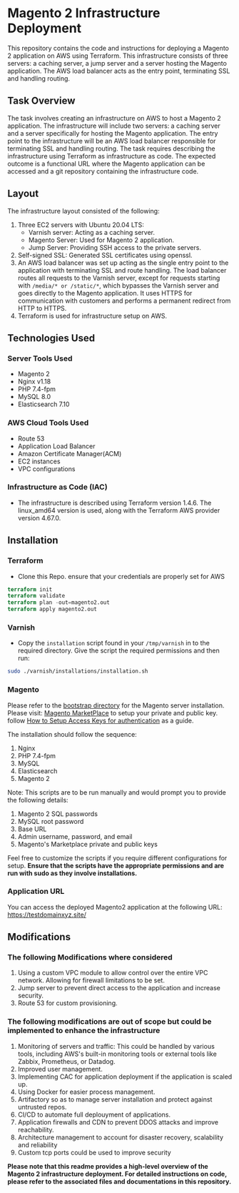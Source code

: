 # Magento 2 Infrastructure Deployment

This repository contains the code and instructions for deploying a Magento 2 application on AWS using Terraform. This infrastructure consists of three servers: a caching server, a jump server and a server hosting the Magento application. The AWS load balancer acts as the entry point, terminating SSL and handling routing.

## Task Overview

The task involves creating an infrastructure on AWS to host a Magento 2 application. The infrastructure will include two servers: a caching server and a server specifically for hosting the Magento application. The entry point to the infrastructure will be an AWS load balancer responsible for terminating SSL and handling routing. The task requires describing the infrastructure using Terraform as infrastructure as code. The expected outcome is a functional URL where the Magento application can be accessed and a git repository containing the infrastructure code.

## Layout

The infrastructure layout consisted of the following:

1. Three EC2 servers with Ubuntu 20.04 LTS:
   - Varnish server: Acting as a caching server.
   - Magento Server: Used for Magento 2 application.
   - Jump Server: Providing SSH access to the private servers.
2. Self-signed SSL: Generated SSL certificates using openssl.
3. An AWS load balancer was set up acting as the single entry point to the application with terminating SSL and route handling. The load balancer routes all requests to the Varnish server, except for requests starting with `/media/* or /static/*`, which bypasses the Varnish server and goes directly to the Magento application. It uses HTTPS for communication with customers and performs a permanent redirect from HTTP to HTTPS.
4. Terraform is used for infrastructure setup on AWS.

## Technologies Used

### Server Tools Used

- Magento 2
- Nginx v1.18
- PHP 7.4-fpm
- MySQL 8.0
- Elasticsearch 7.10

### AWS Cloud Tools Used

- Route 53
- Application Load Balancer
- Amazon Certificate Manager(ACM)
- EC2 instances
- VPC configurations

### Infrastructure as Code (IAC)

- The infrastructure is described using Terraform version 1.4.6. The linux_amd64 version is used, along with the Terraform AWS provider version 4.67.0.

## Installation

### Terraform

- Clone this Repo. ensure that your credentials are properly set for AWS

```terraform
terraform init
terraform validate
terraform plan -out=magento2.out
terraform apply magento2.out
```

### Varnish

- Copy the `installation` script found in your `/tmp/varnish` in to the required directory. Give the script the required permissions and then run:

```bash
sudo ./varnish/installations/installation.sh
```

### Magento

Please refer to the [bootstrap directory](/bootstrap) for the Magento server installation. Please visit: [Magento MarketPlace](<https://account.magento.com/applications/customer/login/?client_id=10906dd964b2dcc6befafab4f567ce6b&redirect_uri=https%3A%2F%2Fmarketplace.magento.com%2Fsso%2Faccount%2FoauthCallback%2F&response_type=code&scope=adobe_profile&state=c50ec9b4208e770cc5c3e37fe369ff11>) to setup your private and public key. follow [How to Setup Access Keys for authentication](https://devdocs.magento.com/guides/v2.3/install-gde/prereq/connect-auth.html) as a guide.

The installation should follow the sequence:

1. Nginx
2. PHP 7.4-fpm
3. MySQL
4. Elasticsearch
5. Magento 2

Note: This scripts are to be run manually and would prompt you to provide the following details:

1. Magento 2 SQL passwords
2. MySQL root password
3. Base URL
4. Admin username, password, and email
5. Magento's Marketplace private and public keys

Feel free to customize the scripts if you require different configurations for setup. **Ensure that the scripts have the appropriate permissions and are run with sudo as they involve installations.**

### Application URL

You can access the deployed Magento2 application at the following URL: <https://testdomainxyz.site/>

## Modifications

### The following Modifications where considered

1. Using a custom VPC module to allow control over the entire VPC network. Allowing for firewall limitations to be set.
2. Jump server to prevent direct access to the application and increase security.
3. Route 53 for custom provisioning.

### The following modifications are out of scope but could be implemented to enhance the infrastructure

1. Monitoring of servers and traffic: This could be handled by various tools, including AWS's built-in monitoring tools or external tools like Zabbix, Prometheus, or Datadog.
2. Improved user management.
3. Implementing CAC for application deployment if the application is scaled up.
4. Using Docker for easier process management.
5. Artifactory so as to manage server installation and protect against untrusted repos.
6. CI/CD to automate full deplouyment of applications.
7. Application firewalls and CDN to prevent DDOS attacks and improve reachability.
8. Architecture management to account for disaster recovery, scalability and reliability
9. Custom tcp ports could be used to improve security

**Please note that this readme provides a high-level overview of the Magento 2 infrastructure deployment. For detailed instructions on code, please refer to the associated files and documentations in this repository.**
